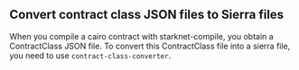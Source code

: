 ## Convert contract class JSON files to Sierra files 

When you compile a cairo contract with starknet-compile, you obtain a ContractClass JSON file. To convert this ContractClass file into a sierra file, you need to use `contract-class-converter`. 